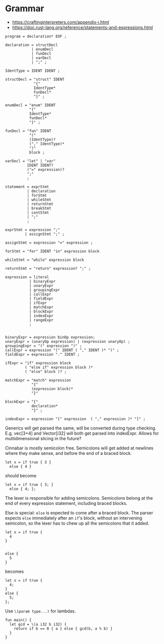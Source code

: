 # Grammar

* https://craftinginterpreters.com/appendix-i.html
* https://doc.rust-lang.org/reference/statements-and-expressions.html

```BNF
program = declaration* EOF ;

declaration = structDecl
            | enumDecl
            | funDecl
            | varDecl
            | ";" ;

IdentType = IDENT IDENT ;

structDecl = "struct" IDENT
             "{"
             IdentType*
             funDecl*
             "}" ;

enumDecl = "enum" IDENT
           "{"
           IdentType*
           funDecl*
           "}" ;

funDecl = "fun" IDENT
           "("
           (IdentType)?
           ("," IdentType)*
           ")"
           block ;

varDecl = "let" | "var"
          IDENT IDENT?
          ("=" expression)?
          ";"
          ;

statement = exprStmt
          | declaration
          | forStmt
          | whileStmt
          | returnStmt
          | breakStmt
          | contStmt
          | ";"
          ;

exprStmt = expression ";"
         | assignStmt ";" ;

assignStmt = expression "=" expression ;

forStmt = "for" IDENT "in" expression block

whileStmt = "while" expression block

returnStmt = "return" expression? ";" ;

expression = literal
           | binaryExpr
           | unaryExpr
           | groupingExpr
           | callExpr
           | fieldExpr
           | ifExpr
           | matchExpr
           | blockExpr
           | indexExpr
           | rangeExpr
           ;


binaryExpr = expression binOp expression;
unaryExpr = (unaryOp expression) | (expression unaryOp) ;
groupingExpr = "(" expression ")" ;
callExpr = expression "(" IDENT ( "," IDENT )* ")" ;
fieldExpr = expression "." IDENT ;

ifExpr = "if" expression block
         ( "else if" expression block )*
         ( "else" block )? ;

matchExpr = "match" expression
            "{"
            (expression block)*
            "}"

blockExpr = "{"
            declaration*
            "}" ;

indexExpr = expression "[" expression  ( "," expression )* "]" ;
```

Generics will get parsed the same, will be converted during type checking.
E.g. vec[3+4] and Vector[i32] will both get parsed into indexExpr.
Allows for multidimensional slicing in the future?

Cinnabar is mostly semicolon free. Semicolons will get added at newlines where
they make sense, and before the end of a braced block.

```Cinnabar
let x = if true { 3 }
  else { 4 }
```

should become

```Cinnabar
let x = if true { 3; }
  else { 4; };
```

The lexer is responsible for adding semicolons. Semicolons belong at the end of
every expression statement, including braced blocks.

Else is special: `else` is expected to come after a braced block. The parser
expects `else` immediately after an `if`'s block, without an intervening semicolon,
so the lexer has to chew up all the semicolons that it added.

```Cinnabar
let x = if true {
  4
}


else {
  5
}
```

becomes

```Cinnabar
let x = if true {
  4;
}
else {
  5;
};
```


Use `\(param type...)` for lambdas.

```Cinnabar
fun main() {
  let gcd = \(a i32 b i32) {
    return if b == 0 { a } else { gcd(b, a % b) }
  }
}
```
